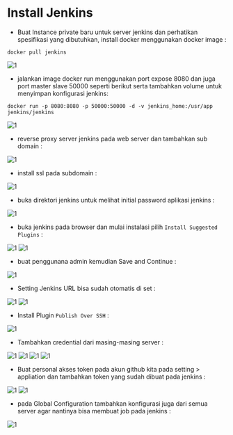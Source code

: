 # Install Jenkins

* Buat Instance private baru untuk server jenkins dan perhatikan spesifikasi yang dibutuhkan, install docker menggunakan docker image :

``docker pull jenkins``

![1](../assets/17.PNG)

* jalankan image docker run menggunakan port expose 8080 dan juga port master slave 50000 seperti berikut serta tambahkan volume untuk menyimpan konfigurasi jenkins:

``docker run -p 8080:8080 -p 50000:50000 -d -v jenkins_home:/usr/app jenkins/jenkins ``

![1](../assets/19.PNG)

* reverse proxy server jenkins pada web server dan tambahkan sub domain :


![1](../assets/20.PNG)

* install ssl pada subdomain :


![1](../assets/21.PNG)

* buka direktori jenkins untuk melihat initial password aplikasi jenkins :


![1](../assets/23.PNG)

* buka jenkins pada browser dan mulai instalasi pilih ``Install Suggested Plugins`` :

![1](../assets/24.PNG)
![1](../assets/25.PNG)

* buat penggunana admin kemudian Save and Continue :

![1](../assets/26.PNG)

* Setting Jenkins URL bisa sudah otomatis di set :

![1](../assets/27.PNG)
![1](../assets/28.PNG)

* Install Plugin ``Publish Over SSH`` :

![1](../assets/29.PNG)

* Tambahkan credential dari masing-masing server :

![1](../assets/31.PNG)
![1](../assets/32.PNG)
![1](../assets/33.PNG)
![1](../assets/34.PNG)

* Buat personal akses token pada akun github kita pada setting > appliation dan tambahkan token yang sudah dibuat pada jenkins :

![1](../assets/35.PNG)
![1](../assets/36.PNG)

* pada Global Configuration tambahkan konfigurasi juga dari semua server agar nantinya bisa membuat job pada jenkins :

![1](../assets/37.PNG)

